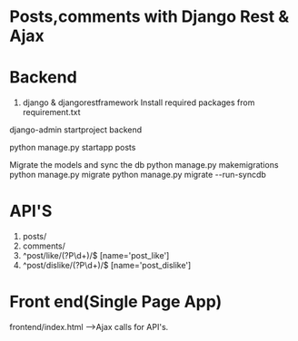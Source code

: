 # Posts,comments with Django Rest & Ajax

# Backend
1) django & djangorestframework
Install required packages from requirement.txt

django-admin startproject backend

python manage.py startapp posts

Migrate the models and sync the db
python manage.py makemigrations
python manage.py migrate
python manage.py migrate --run-syncdb

# API'S
1) posts/
2) comments/
3) ^post/like/(?P<pk>\d+)/$ [name='post_like']
4) ^post/dislike/(?P<pk>\d+)/$ [name='post_dislike']


# Front end(Single Page App)
frontend/index.html
-->Ajax calls for API's.
